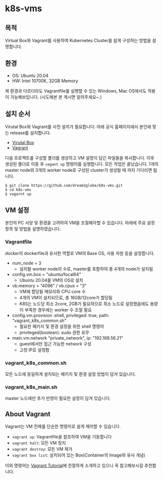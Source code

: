 # k8s-vms

## 목적
Virtual Box와 Vagrant를 사용하여 Kubernetes Cluster를 쉽게 구성하는 방법을 설명합니다. 

## 환경
* OS: Ubuntu 20.04
* HW: Intel 10700K, 32GB Memory

제 환경과 다르더라도 Vagrantfile를 실행할 수 있는 Windows, Mac OS에서도 적용이 가능해보입니다. (시도해본 분 계시면 알려주세요~.)

## 설치 순서
Virutal Box와 Vagrant를 사전 설치가 필요합니다. 아래 공식 홈페이지에서 본인에 맞는 release를 설치합니다.
* [Virutal Box](https://www.virtualbox.org/)
* [Vagrant](https://www.vagrantup.com/)

다음 프로젝트를 구성할 폴더를 생성하고 VM 설정이 담긴 파일들을 복사합니다. 이후 생성된 폴더로 이동 후 `vagant up` 명령어를 실행합니다. 모든 작업은 끝났습니다. 1개의 master node와 3개의 worker node로 구성된 cluster가 생성될 때 까지 기다리면 됩니다.

```
$ git clone https://github.com/dream2globe/k8s-vms.git
$ cd k8s-vms
$ vagarnt up
```

## VM 설정
본인의 PC 사양 및 환경을 고려하여 VM을 조절해아할 수 있습니다. 아래에 주요 설정 항목 및 방법을 설명하였습니다.
### Vagrantfile
docker의 dockerfile과 유사한 역할로 VM의 Base OS, 사용 자원 등을 설정합니다. 
* num_node = 3
  * 설치될 worker node의 수로, master를 포함하여 총 4개의 node가 설치됨
* config.vm.box = "ubuntu/focal64"  
  * Ubuntu 20.04를 VM의 OS로 설치
* vb.memory = "4096" / vb.cpus = "3"
  * VM에 할당될 메모리와 CPU core 수
  * 4개의 VM이 설치되므로, 총 16GB/12core가 할당됨
  * K8S는 노드당 최소 2core, 2GB가 필요하므로 최소 노드로 설정했음에도 용량이 부족한 경우에는 worker 수 조절 필요
* config.vm.provision :shell, privileged: true,  path: "vagrant_k8s_common.sh"
  * 필요한 패키지 및 환경 설정을 위한 shell 명령어
  * privileged(boolean): sudo 권한 유무
* main.vm.network "private_network", ip: "192.168.56.21"
  * guest에서만 접근 가능한 network 구성
  * 고정 IP로 설정함

### vagrant_k8s_common.sh
모든 노드에 동일하게 설치되는 패키지 및 환경 설정 방법이 담겨 있습니다. 

### vagrant_k8s_main.sh
master 노드에만 추가 반영이 필요한 설정이 담겨 있습니다.

## About Vagrant
Vagrant는 VM 전체를 단순한 명령어로 쉽게 제어할 수 있습니다.
* `vagrant up`: Vagrantfile을 참조하여 VM을 기동합니다 
* `vagrant halt`: 모든 VM 정지
* `vagrant destroy`: 모든 VM 제거
* `vagrant box list`: 설치되어 있는 Box(Container의 Image와 유사 개념)

이외 명령어는 [Vagrant Tutorial](https://learn.hashicorp.com/tutorials/vagrant/getting-started-up?in=vagrant/getting-started)에 친절하게 소개하고 있으니 꼭 참고해보시길 추천합니다.
